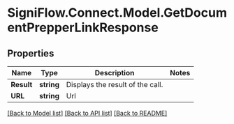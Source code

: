 
# SigniFlow.Connect.Model.GetDocumentPrepperLinkResponse

## Properties

Name | Type | Description | Notes
------------ | ------------- | ------------- | -------------
**Result** | **string** | Displays the result of the call. | 
**URL** | **string** | Url | 

[[Back to Model list]](../README.md#documentation-for-models)
[[Back to API list]](../README.md#documentation-for-api-endpoints)
[[Back to README]](../README.md)

